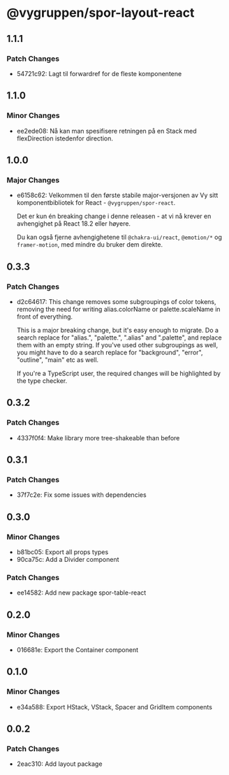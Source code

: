 # @vygruppen/spor-layout-react

## 1.1.1

### Patch Changes

- 54721c92: Lagt til forwardref for de fleste komponentene

## 1.1.0

### Minor Changes

- ee2ede08: Nå kan man spesifisere retningen på en Stack med flexDirection istedenfor direction.

## 1.0.0

### Major Changes

- e6158c62: Velkommen til den første stabile major-versjonen av Vy sitt komponentbibliotek for React - `@vygruppen/spor-react`.

  Det er kun én breaking change i denne releasen - at vi nå krever en avhengighet på React 18.2 eller høyere.

  Du kan også fjerne avhengighetene til `@chakra-ui/react`, `@emotion/*` og `framer-motion`, med mindre du bruker dem direkte.

## 0.3.3

### Patch Changes

- d2c64617: This change removes some subgroupings of color tokens, removing the need for writing alias.colorName or palette.scaleName in front of everything.

  This is a major breaking change, but it's easy enough to migrate. Do a search replace for "alias.", "palette.", ".alias" and ".palette", and replace them with an empty string. If you've used other subgroupings as well, you might have to do a search replace for "background", "error", "outline", "main" etc as well.

  If you're a TypeScript user, the required changes will be highlighted by the type checker.

## 0.3.2

### Patch Changes

- 4337f0f4: Make library more tree-shakeable than before

## 0.3.1

### Patch Changes

- 37f7c2e: Fix some issues with dependencies

## 0.3.0

### Minor Changes

- b81bc05: Export all props types
- 90ca75c: Add a Divider component

### Patch Changes

- ee14582: Add new package spor-table-react

## 0.2.0

### Minor Changes

- 016681e: Export the Container component

## 0.1.0

### Minor Changes

- e34a588: Export HStack, VStack, Spacer and GridItem components

## 0.0.2

### Patch Changes

- 2eac310: Add layout package
